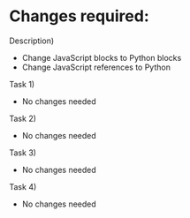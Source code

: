 # Changes required:

Description)
- Change JavaScript blocks to Python blocks
- Change JavaScript references to Python

Task 1)
- No changes needed

Task 2)
- No changes needed

Task 3)
- No changes needed

Task 4)
- No changes needed
